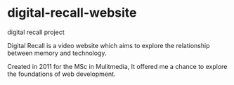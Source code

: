 # digital-recall-website
digital recall project

Digital Recall is a video website which aims to explore the relationship between memory and technology. 

Created in 2011 for the MSc in Mulitmedia, It offered me a chance to explore the foundations of web development.
